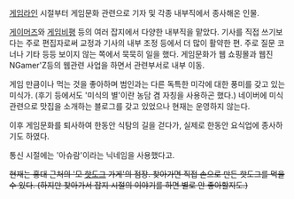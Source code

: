 [게임라인](%EA%B2%8C%EC%9E%84%EB%9D%BC%EC%9D%B8.md) 시절부터 게임문화 관련으로 기자 및 각종
내부직에서 종사해온 인물.

[게이머즈](%EA%B2%8C%EC%9D%B4%EB%A8%B8%EC%A6%88.md)와
[게임비평](%EA%B2%8C%EC%9E%84%EB%B9%84%ED%8F%89.md) 등의 여러 잡지에서 다양한 내부직을 맡았다.
기사를 직접 쓰기보다는 주로 편집자로써 교정과 기사의 내부 조정 등에서 더 많이 활약한 편. 주로 질문 코너나 기타 등등 보이지 않는 쪽에서
묵묵히 일을 했다. 게임문화가 웹 쇼핑몰과 웹진 NGamer'Z등의 웹관련 사업을 하면서 관련부서로 내부 이동.

게임 만큼이나 먹는 것을 좋아하며 범인과는 다른 독특한 미각에 대한 풍미를 갖고 있는 미식가. (후기 등에서도 '미식의 별'이란 농담 겸
자칭을 사용하곤 했다.) 네이버에 미식관련으로 맛집을 소개하는 블로그를 갖고 있었으나 현재는 운영하지 않는다.  

이후 게임문화를 퇴사하여 한동안 식탐의 길을 걷다가, 실제로 한동안 요식업에 종사하기도 하였다.  

통신 시절에는 '아슈람'이라는 닉네임을 사용했다고.  

<del>현재는 홍대 근처의 '모 [핫도그](%ED%95%AB%EB%8F%84%EA%B7%B8.md) 가게'의 점장. 찾아가면 직접
손으로 만든 핫도그를 먹을 수 있다. (하지만 찾아가서 잡지 시절의 이야기를 하면 별로 안 좋아할지도.)</del>

